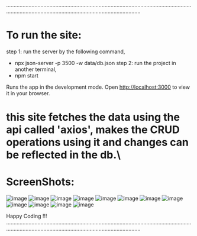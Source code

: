 ......................................................................................................................................................................................................................
# To run the site:
step 1: run the server by the following command,
 - npx json-server -p 3500 -w data/db.json
step 2: run the project in another terminal,
 - npm start

Runs the app in the development mode.
Open [http://localhost:3000](http://localhost:3000) to view it in your browser.

# this site fetches the data using the api called 'axios', makes the CRUD operations using it and changes can be reflected in the db.\

# ScreenShots:
![image](https://github.com/T-r-i-c-k-y-002/Post-Site-React/assets/154720430/42b2a49f-6feb-434a-b414-f20fca25f80b)
![image](https://github.com/T-r-i-c-k-y-002/Post-Site-React/assets/154720430/584e19c7-365a-40f6-a2a0-802e32b9047b)
![image](https://github.com/T-r-i-c-k-y-002/Post-Site-React/assets/154720430/0a49330a-ff87-464e-98f7-b0781d26c488)
![image](https://github.com/T-r-i-c-k-y-002/Post-Site-React/assets/154720430/1e29b1ab-3ef5-4e16-a2ad-7c162ee717a7)
![image](https://github.com/T-r-i-c-k-y-002/Post-Site-React/assets/154720430/efc57b55-8b67-4dee-91ab-a8669c4a0369)
![image](https://github.com/T-r-i-c-k-y-002/Post-Site-React/assets/154720430/1973f58a-c20e-44a0-bb56-684b8637cd7d)
![image](https://github.com/T-r-i-c-k-y-002/Post-Site-React/assets/154720430/e452d21e-1f23-47e7-b39d-3d423148efba)
![image](https://github.com/T-r-i-c-k-y-002/Post-Site-React/assets/154720430/2a090401-bc9f-4130-8353-1c6e334d34d4)
![image](https://github.com/T-r-i-c-k-y-002/Post-Site-React/assets/154720430/640ac023-e0d6-47e3-9314-d45900004b8f)
![image](https://github.com/T-r-i-c-k-y-002/Post-Site-React/assets/154720430/7189de1d-fdde-496b-80ee-feaa7361c3ee)
![image](https://github.com/T-r-i-c-k-y-002/Post-Site-React/assets/154720430/b5210850-bf9e-466f-8451-24803eba1614)
![image](https://github.com/T-r-i-c-k-y-002/Post-Site-React/assets/154720430/34ef8952-667f-4419-bbb1-3a699598fdcd)

Happy Coding !!!
......................................................................................................................................................................................................................
